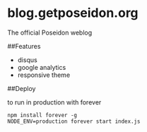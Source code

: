 blog.getposeidon.org
====================

The official Poseidon weblog 

##Features
* disqus
* google analytics
* responsive theme

##Deploy

to run in production with forever

	npm install forever -g
	NODE_ENV=production forever start index.js
